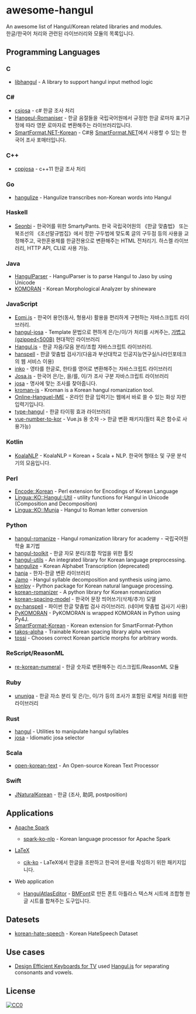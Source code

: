 # awesome-hangul

An awesome list of Hangul/Korean related libraries and modules.
<br>
한글/한국어 처리와 관련된 라이브러리와 모듈의 목록입니다.

## Programming Languages

### C
- [libhangul](https://github.com/libhangul/libhangul) - A library to support hangul input method logic

### C#
- [csjosa](https://github.com/myevan/csjosa) - c# 한글 조사 처리
- [Hangeul-Romaniser](https://github.com/aliencube/Hangeul-Romaniser) - 한글 음절들을 국립국어원에서 규정한 한글 로마자 표기규정에 따라 영문 로마자로 변환해주는 라이브러리입니다.
- [SmartFormat.NET-Korean](https://github.com/what-studio/SmartFormat.NET-Korean) - C#용 [SmartFormat.NET](https://github.com/scottrippey/SmartFormat.NET)에서 사용할 수 있는 한국어 조사 포매터입니다.

### C++
- [cppjosa](https://github.com/myevan/cppjosa) - c++11 한글 조사 처리

### Go
- [hangulize](https://github.com/hangulize/hangulize) - Hangulize transcribes non-Korean words into Hangul

### Haskell
- [Seonbi](https://github.com/dahlia/seonbi) - 한국어를 위한 SmartyPants. 한국 국립국어원의 《한글 맞춤법》 또는 북조선의 《조선말규범집》에서 정한 구두법에 맞도록 글의 구두점 등의 사용을 교정해주고, 국한혼용체를 한글전용으로 변환해주는 HTML 전처리기. 하스켈 라이브러리, HTTP API, CLI로 사용 가능.

### Java
- [HangulParser](https://github.com/kimkevin/HangulParser) - HangulParser is to parse Hangul to Jaso by using Unicode
- [KOMORAN](https://github.com/shin285/KOMORAN) - Korean Morphological Analyzer by shineware

### JavaScript
- [Eomi.js](https://github.com/dragonteros/Eomi.js) - 한국어 용언(동사, 형용사) 활용을 편리하게 구현하는 자바스크립트 라이브러리.
- [hangul-josa](https://github.com/simnalamburt/npm/tree/master/packages/hangul-josa) - Template 문법으로 편하게 은/는/이/가 처리를 시켜주는, [가볍고 (gzipped<500B)](https://bundlephobia.com/result?p=hangul-josa) 현대적인 라이브러리
- [Hangul.js](https://github.com/e-/Hangul.js) - 한글 자음/모음 분리/조합 자바스크립트 라이브러리.
- [hanspell](https://github.com/9beach/hanspell) - 한글 맞춤법 검사기(다음과 부산대학교 인공지능연구실/나라인포테크의 웹 서비스 이용)
- [inko](https://github.com/JonJee/inko) - 영타를 한글로, 한타를 영어로 변환해주는 자바스크립트 라이브러리
- [Josa.js](https://github.com/e-/Josa.js/) - 한국어 은/는, 을/를, 이/가 조사 구분 자바스크립트 라이브러리
- [josa](https://github.com/kimdhoe/josa) - 명사에 맞는 조사를 찾아줍니다.
- [kroman-js](https://github.com/zhangkaiyulw/kroman-js) - Kroman is a Korean hangul romanization tool.
- [Online-Hanguel-IME](https://github.com/pat-al/Online-Hangeul-IME) - 온라인 한글 입력기는 웹에서 바로 쓸 수 있는 화상 자판 입력기입니다.
- [type-hangul](https://github.com/SDuck4/type-hangul) - 한글 타이핑 효과 라이브러리
- [vue-number-to-kor](https://github.com/wisedog/vue-number-to-kor) - Vue.js 용 숫자 -> 한글 변환 패키지(필터 혹은 함수로 사용가능)

### Kotlin
- [KoalaNLP](https://github.com/koalanlp/koalanlp) - KoalaNLP = Korean + Scala + NLP. 한국어 형태소 및 구문 분석기의 모음입니다.

### Perl
- [Encode::Korean](https://metacpan.org/pod/Encode::Korean) - Perl extension for Encodings of Korean Language
- [Lingua::KO::Hangul::Util](https://metacpan.org/pod/Lingua::KO::Hangul::Util) - utility functions for Hangul in Unicode (Composition and Decomposition)
- [Lingua::KO::Munja](https://metacpan.org/pod/Lingua::KO::Munja) - Hangul to Roman letter conversion

### Python
- [hangul-romanize](https://github.com/youknowone/hangul-romanize) - Hangul romanization library for academy - 국립국어원 학술 표기법
- [hangul-toolkit](https://github.com/bluedisk/hangul-toolkit) - 한글 자모 분리/조합 작업을 위한 툴킷
- [hangul-utils](https://github.com/kaniblu/hangul-utils) - An integrated library for Korean language preprocessing.
- [hangulize](https://github.com/sublee/hangulize) - Korean Alphabet Transcription (deprecated)
- [hanja](https://github.com/suminb/hanja) - 한자-한글 변환 라이브러리
- [Jamo](https://github.com/JDongian/python-jamo) - Hangul syllable decomposition and synthesis using jamo.
- [konlpy](https://github.com/konlpy/konlpy) - Python package for Korean natural language processing.
- [korean-romanizer](https://github.com/osori/korean-romanizer) - A python library for Korean romanization
- [korean-spacing-model](https://github.com/jeongukjae/korean-spacing-model) - 한국어 문장 띄어쓰기(삭제/추가) 모델
- [py-hanspell](https://github.com/ssut/py-hanspell) - 파이썬 한글 맞춤법 검사 라이브러리. (네이버 맞춤법 검사기 사용)
- [PyKOMORAN](https://github.com/shineware/PyKOMORAN) - PyKOMORAN is wrapped KOMORAN in Python using Py4J.
- [SmartFormat-Korean](https://github.com/what-studio/smartformat-korean) - Korean extension for SmartFormat-Python
- [takos-alpha](https://github.com/Taekyoon/takos-alpha/blob/master/Readme.md) - Trainable Korean spacing library alpha version
- [tossi](https://github.com/what-studio/tossi) - Chooses correct Korean particle morphs for arbitrary words.

### ReScript/ReasonML
- [re-korean-numeral](https://github.com/green-labs/re-korean-numeral) - 한글 숫자로 변환해주는 리스크립트/ReasonML 모듈

### Ruby
- [ununiga](https://github.com/keepcosmos/ununiga) - 한글 자소 분리 및 은/는, 이/가 등의 조사가 포함된 로케일 처리를 위한 라이브러리

### Rust
- [hangul](https://github.com/YujinGaya/hangul) - Utilities to manipulate hangul syllables
- [josa](https://github.com/YujinGaya/josa) - Idiomatic josa selector

### Scala
- [open-korean-text](https://github.com/open-korean-text/open-korean-text) - An Open-source Korean Text Processor

### Swift
- [JNaturalKorean](https://github.com/trilliwon/JNaturalKorean) - 한글 (조사, 助詞, postposition)

## Applications
- [Apache Spark](https://spark.apache.org/)
  - [spark-ko-nlp](https://github.com/dongjinleekr/spark-ko-nlp) - Korean language processor for Apache Spark

- [LaTeX](https://www.latex-project.org/)
  - [cjk-ko](https://github.com/dohyunkim/cjk-ko) - LaTeX에서 한글을 조판하고 한국어 문서를 작성하기 위한 패키지입니다.

- Web application
  - [HangulAtlasEditor](https://github.com/Creta5164/HangulAtlasEditor) - [BMFont](https://www.angelcode.com/products/bmfont)로 만든 폰트 아틀라스 텍스쳐 시트에 조합형 한글 시트를 합쳐주는 도구입니다.

## Datesets

- [korean-hate-speech](https://github.com/kocohub/korean-hate-speech) - Korean HateSpeech Dataset

## Use cases

- [Design Efficient Keyboards for TV](https://story.pxd.co.kr/1441) used [Hangul.js](https://github.com/e-/Hangul.js) for separating consonants and vowels.

## License

[![CC0](http://mirrors.creativecommons.org/presskit/buttons/88x31/svg/cc-zero.svg)](https://creativecommons.org/publicdomain/zero/1.0/)
